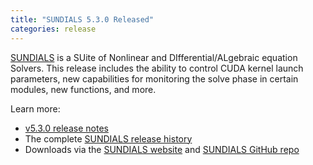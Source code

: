 ```yaml
---
title: "SUNDIALS 5.3.0 Released"
categories: release
---
```


[SUNDIALS](https://github.com/LLNL/sundials) is a SUite of Nonlinear and DIfferential/ALgebraic equation Solvers. This release includes the ability to control CUDA kernel launch parameters, new capabilities for monitoring the solve phase in certain modules, new functions, and more.

Learn more:
- [v5.3.0 release notes](https://github.com/LLNL/sundials/releases/tag/v5.3.0)
- The complete [SUNDIALS release history](https://computing.llnl.gov/projects/sundials/release-history)
- Downloads via the [SUNDIALS website](https://computing.llnl.gov/projects/sundials) and [SUNDIALS GitHub repo](https://github.com/LLNL/sundials)
